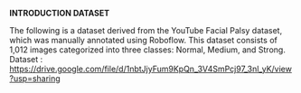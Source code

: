 **INTRODUCTION DATASET**

The following is a dataset derived from the YouTube Facial Palsy dataset, which was manually annotated using Roboflow. This dataset consists of 1,012 images categorized into three classes: Normal, Medium, and Strong.
Dataset : https://drive.google.com/file/d/1nbtJjyFum9KpQn_3V4SmPcj97_3nl_yK/view?usp=sharing
